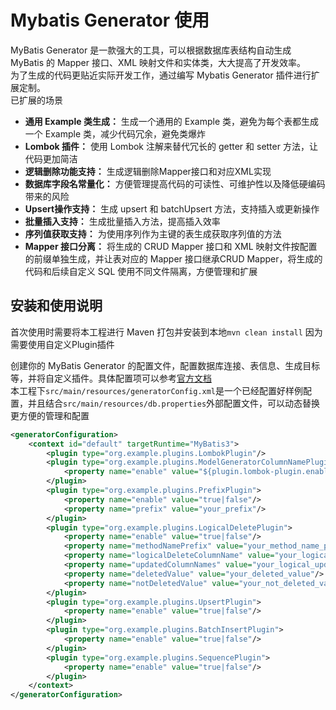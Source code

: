 # Mybatis Generator 使用

MyBatis Generator 是一款强大的工具，可以根据数据库表结构自动生成 MyBatis 的 Mapper 接口、XML 映射文件和实体类，大大提高了开发效率。  
为了生成的代码更贴近实际开发工作，通过编写 Mybatis Generator 插件进行扩展定制。   
已扩展的场景  
- **通用 Example 类生成：** 生成一个通用的 Example 类，避免为每个表都生成一个 Example 类，减少代码冗余，避免类爆炸
- **Lombok 插件：** 使用 Lombok 注解来替代冗长的 getter 和 setter 方法，让代码更加简洁
- **逻辑删除功能支持：** 生成逻辑删除Mapper接口和对应XML实现  
- **数据库字段名常量化：** 方便管理提高代码的可读性、可维护性以及降低硬编码带来的风险
- **Upsert操作支持：** 生成 upsert 和 batchUpsert 方法，支持插入或更新操作
- **批量插入支持：** 生成批量插入方法，提高插入效率
- **序列值获取支持：** 为使用序列作为主键的表生成获取序列值的方法
- **Mapper 接口分离：** 将生成的 CRUD Mapper 接口和 XML 映射文件按配置的前缀单独生成，并让表对应的 Mapper 接口继承CRUD Mapper，将生成的代码和后续自定义 SQL 使用不同文件隔离，方便管理和扩展 

## 安装和使用说明

首次使用时需要将本工程进行 Maven 打包并安装到本地```mvn clean install```
因为需要使用自定义Plugin插件  

创建你的 MyBatis Generator 的配置文件，配置数据库连接、表信息、生成目标等，并将自定义插件。具体配置项可以参考[官方文档](https://mybatis.org/mybatis-3/zh_CN/configuration.html)  
本工程下```src/main/resources/generatorConfig.xml```是一个已经配置好样例配置，并且结合```src/main/resources/db.properties```外部配置文件，可以动态替换更方便的管理和配置  
```xml
<generatorConfiguration>
    <context id="default" targetRuntime="MyBatis3">
        <plugin type="org.example.plugins.LombokPlugin"/>
        <plugin type="org.example.plugins.ModelGeneratorColumnNamePlugin">
            <property name="enable" value="${plugin.lombok-plugin.enable}"/>
        </plugin>
        <plugin type="org.example.plugins.PrefixPlugin">
            <property name="enable" value="true|false"/>
            <property name="prefix" value="your_prefix"/>
        </plugin>
        <plugin type="org.example.plugins.LogicalDeletePlugin">
            <property name="enable" value="true|false"/>
            <property name="methodNamePrefix" value="your_method_name_prefix"/>
            <property name="logicalDeleteColumnName" value="your_logical_delete_column_name}"/>
            <property name="updatedColumnNames" value="your_logical_update_column_names"/>
            <property name="deletedValue" value="your_deleted_value"/>
            <property name="notDeletedValue" value="your_not_deleted_value"/>
        </plugin>
        <plugin type="org.example.plugins.UpsertPlugin">
            <property name="enable" value="true|false"/>
        </plugin>
        <plugin type="org.example.plugins.BatchInsertPlugin">
            <property name="enable" value="true|false"/>
        </plugin>
        <plugin type="org.example.plugins.SequencePlugin">
            <property name="enable" value="true|false"/>
        </plugin>
    </context>
</generatorConfiguration>
```
